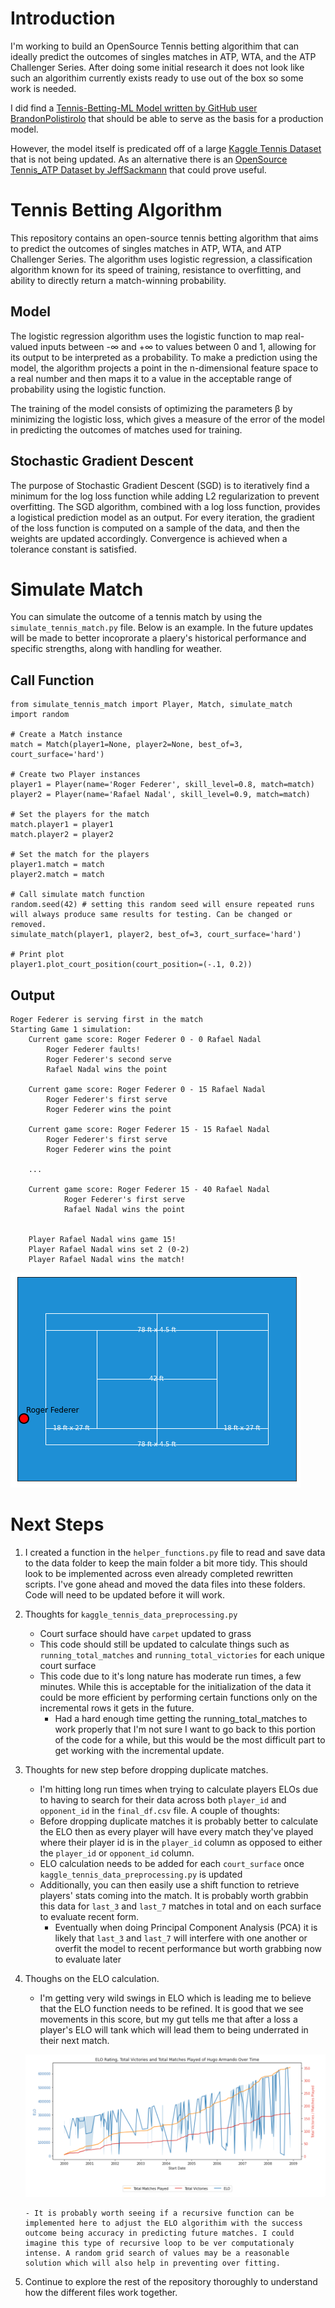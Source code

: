 # Introduction

I'm working to build an OpenSource Tennis betting algorithim that can ideally predict the outcomes of singles matches in ATP, WTA, and the ATP Challenger Series. After doing some initial research it does not look like such an algorithim currently exists ready to use out of the box so some work is needed. 

I did find a [Tennis-Betting-ML Model written by GitHub user BrandonPolistirolo](https://github.com/BrandoPolistirolo/Tennis-Betting-ML) that should be able to serve as the basis for a production model. 

However, the model itself is predicated off of a large [Kaggle Tennis Dataset](https://www.kaggle.com/ehallmar/a-large-tennis-dataset-for-atp-and-itf-betting?select=all_matches.csv) that is not being updated. As an alternative there is an [OpenSource Tennis_ATP Dataset by JeffSackmann](https://github.com/JeffSackmann/tennis_atp) that could prove useful.

# Tennis Betting Algorithm
This repository contains an open-source tennis betting algorithm that aims to predict the outcomes of singles matches in ATP, WTA, and ATP Challenger Series. The algorithm uses logistic regression, a classification algorithm known for its speed of training, resistance to overfitting, and ability to directly return a match-winning probability.

## Model
The logistic regression algorithm uses the logistic function to map real-valued inputs between -∞ and +∞ to values between 0 and 1, allowing for its output to be interpreted as a probability. To make a prediction using the model, the algorithm projects a point in the n-dimensional feature space to a real number and then maps it to a value in the acceptable range of probability using the logistic function.

The training of the model consists of optimizing the parameters β by minimizing the logistic loss, which gives a measure of the error of the model in predicting the outcomes of matches used for training.

## Stochastic Gradient Descent
The purpose of Stochastic Gradient Descent (SGD) is to iteratively find a minimum for the log loss function while adding L2 regularization to prevent overfitting. The SGD algorithm, combined with a log loss function, provides a logistical prediction model as an output. For every iteration, the gradient of the loss function is computed on a sample of the data, and then the weights are updated accordingly. Convergence is achieved when a tolerance constant is satisfied.

# Simulate Match
You can simulate the outcome of a tennis match by using the `simulate_tennis_match.py` file. Below is an example. In the future updates will be made to better incoprorate a plaery's historical performance and specific strengths, along with handling for weather.

## Call Function
```
from simulate_tennis_match import Player, Match, simulate_match
import random

# Create a Match instance
match = Match(player1=None, player2=None, best_of=3, court_surface='hard')

# Create two Player instances
player1 = Player(name='Roger Federer', skill_level=0.8, match=match)
player2 = Player(name='Rafael Nadal', skill_level=0.9, match=match)

# Set the players for the match
match.player1 = player1
match.player2 = player2

# Set the match for the players
player1.match = match
player2.match = match

# Call simulate match function
random.seed(42) # setting this random seed will ensure repeated runs will always produce same results for testing. Can be changed or removed.
simulate_match(player1, player2, best_of=3, court_surface='hard')

# Print plot
player1.plot_court_position(court_position=(-.1, 0.2))
```
## Output
```
Roger Federer is serving first in the match
Starting Game 1 simulation:
	Current game score: Roger Federer 0 - 0 Rafael Nadal
		Roger Federer faults!
		Roger Federer's second serve
		Rafael Nadal wins the point

	Current game score: Roger Federer 0 - 15 Rafael Nadal
		Roger Federer's first serve
		Roger Federer wins the point

	Current game score: Roger Federer 15 - 15 Rafael Nadal
		Roger Federer's first serve
		Roger Federer wins the point

	...

	Current game score: Roger Federer 15 - 40 Rafael Nadal
			Roger Federer's first serve
			Rafael Nadal wins the point


	Player Rafael Nadal wins game 15!
	Player Rafael Nadal wins set 2 (0-2)
	Player Rafael Nadal wins the match!
```

![2](plot_court_position.png)

# Next Steps

1. I created a function in the `helper_functions.py` file to read and save data to the data folder to keep the main folder a bit more tidy. This should look to be implemented across even already completed rewritten scripts. I've gone ahead and moved the data files into these folders. Code will need to be updated before it will work. 

2. Thoughts for `kaggle_tennis_data_preprocessing.py`
	
	- Court surface should have `carpet` updated to grass
	- This code should still be updated to calculate things such as `running_total_matches` and `running_total_victories` for each unique court surface
	- This code due to it's long nature has moderate run times, a few minutes. While this is acceptable for the initialization of the data it could be more efficient by performing certain functions only on the incremental rows it gets in the future. 
	   - Had a hard enough time getting the running_total_matches to work properly that I'm not sure I want to go back to this portion of the code for a while, but this would be the most difficult part to get working with the incremental update.

2. Thoughts for new step before dropping duplicate matches. 
	
	- I'm hitting long run times when trying to calculate players ELOs due to having to search for their data across both `player_id` and `opponent_id` in the `final_df.csv` file. A couple of thoughts:
	- Before dropping duplicate matches it is probably better to calculate the ELO then as every player will have every match they've played where their player id is in the `player_id` column as opposed to either the `player_id` or `opponent_id` column. 
	- ELO calculation needs to be added for each `court_surface` once `kaggle_tennis_data_preprocessing.py` is updated
	- Additionally, you can then easily use a shift function to retrieve players' stats coming into the match. It is probably worth grabbin this data for `last_3` and `last_7` matches in total and on each surface to evaluate recent form. 
	   - Eventually when doing Principal Component Analysis (PCA) it is likely that `last_3` and `last_7` will interfere with one another or overfit the model to recent performance but worth grabbing now to evaluate later

3. Thoughs on the ELO calculation.
	- I'm getting very wild swings in ELO which is leading me to believe that the ELO function needs to be refined. It is good that we see movements in this score, but my gut tells me that after a loss a player's ELO will tank which will lead them to being underrated in their next match.

	![2](hugo_armando_elo.png)

	   - It is probably worth seeing if a recursive function can be implemented here to adjust the ELO algorithim with the success outcome being accuracy in predicting future matches. I could imagine this type of recursive loop to be ver computationaly intense. A random grid search of values may be a reasonable solution which will also help in preventing over fitting. 

4. Continue to explore the rest of the repository thoroughly to understand how the different files work together. 

